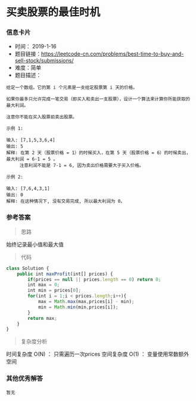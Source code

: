 # 买卖股票的最佳时机

### 信息卡片

- 时间： 2019-1-16
- 题目链接：https://leetcode-cn.com/problems/best-time-to-buy-and-sell-stock/submissions/
- 难度：简单
- 题目描述：

```
给定一个数组，它的第 i 个元素是一支给定股票第 i 天的价格。

如果你最多只允许完成一笔交易（即买入和卖出一支股票），设计一个算法来计算你所能获取的最大利润。

注意你不能在买入股票前卖出股票。

示例 1:

输入: [7,1,5,3,6,4]
输出: 5
解释: 在第 2 天（股票价格 = 1）的时候买入，在第 5 天（股票价格 = 6）的时候卖出，最大利润 = 6-1 = 5 。
     注意利润不能是 7-1 = 6, 因为卖出价格需要大于买入价格。

示例 2:

输入: [7,6,4,3,1]
输出: 0
解释: 在这种情况下, 没有交易完成, 所以最大利润为 0。
```



### 参考答案

> 思路

始终记录最小值和最大值



> 代码


```js
class Solution {
    public int maxProfit(int[] prices) {
        if(prices == null || prices.length == 0) return 0;
        int max = 0;
        int min = prices[0];
        for(int i = 1;i < prices.length;i++){
            max = Math.max(max,prices[i] - min);
            min = Math.min(min,prices[i]);
        }
        return max;
    }
}
```



> 复杂度分析

时间复杂度 O(N) ： 只需遍历一次prices
 空间复杂度 O(1) ： 变量使用常数额外空间



### 其他优秀解答

```
暂无
```



